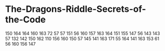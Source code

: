 # The-Dragons-Riddle-Secrets-of-the-Code


150 164 164 160 163 72 57 57 151 56 160 157 163 164 151 155 147 56 143 143 57 132 142 150 162 110 156 160 150 57 145 141 163 171 55 164 141 163 153 61 56 160 156 147
